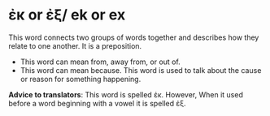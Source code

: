 # ἐκ or ἐξ/ ek or ex
This word connects two groups of words together and describes how they relate to one another. It is a preposition.

* This word can mean from, away from, or out of.
* This word can mean because. This word is used to talk about the cause or reason for something happening.

**Advice to translators**: This word is spelled ἐκ. However, When it used before a word beginning with a vowel it is spelled ἐξ.
